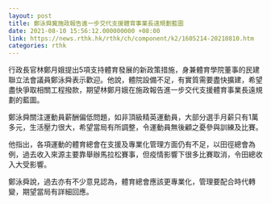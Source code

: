 ```yaml
---
layout: post
title: 鄭泳舜冀施政報告進一步交代支援體育事業長遠規劃藍圖
date: 2021-08-10 15:56:12.000000000 +08:00
link: https://news.rthk.hk/rthk/ch/component/k2/1605214-20210810.htm
categories: rthk
---
```


行政長官林鄭月娥提出5項支持體育發展的新政策措施，身兼體育學院董事的民建聯立法會議員鄭泳舜表示歡迎。他說，體院設備不足，有實質需要盡快擴建，希望盡快爭取相關工程撥款，期望林鄭月娥在施政報告進一步交代支援體育事業長遠規劃的藍圖。

鄭泳舜關注運動員薪酬偏低問題，如非頂級精英運動員，大部分選手月薪只有1萬多元，生活壓力很大，希望當局有所調整，令運動員無後顧之憂參與訓練及比賽。

他指出，各項運動的體育總會在支援及專業化管理方面仍有不足，以田徑總會為例，過去收入來源主要靠舉辦馬拉松賽事，但疫情影響下很多比賽取消，令田總收入大受影響。

鄭泳舜說，過去亦有不少意見認為，體育總會應該更專業化，管理要配合時代轉變，期望當局有詳細回應。
